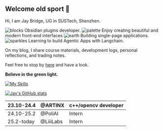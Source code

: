 ## Welcome old sport 👋

Hi, I am Jay Bridge, UG in SUSTech, Shenzhen.

![blocks](https://github.com/user-attachments/assets/c52e32cf-b11f-4eb1-85ef-610b17bc470e) Obsidian plugins developer.
![palette](https://github.com/user-attachments/assets/cf5aa5f6-271a-46e5-83f2-02f503be8d33) Enjoy creating beautiful and modern front-end interfaces
![earth](https://github.com/user-attachments/assets/21076525-4c12-407c-bdfe-50ade1629478) Building single-page applications.
![sparkles](https://github.com/user-attachments/assets/cccbde7b-4b9b-4b32-bcb8-b7f8f95e5f0e) Learning to build Agentic Apps with Langchain.

On my blog, I share course materials, development logs, personal reflections, and trading notes. 

Feel free to stop by [here](https://liubinfighter.github.io/Blog/) and have a look.

**Believe in the green light.**

[![My Skills](https://skillicons.dev/icons?i=obsidian,js,ts,html,css,git,github,python,md,aws,ubuntu,texmacs,langchain)](https://skillicons.dev)



[![Jay's GitHub stats](https://github-readme-stats.vercel.app/api?username=LIUBINfighter)](https://github.com/anuraghazra/github-readme-stats)

|    23.10-24.4  |  @ARTINX   |  c++/opencv developer |
| --- | --- | --- |
|  24.10-25.2   |   @PoliAI   | Intern |
|  25.2-today   |  @LiiiLabs   | Intern |



<!--
**LIUBINfighter/LIUBINfighter** is a ✨ _special_ ✨ repository because its `README.md` (this file) appears on your GitHub profile.

Here are some ideas to get you started:

- 🔭 I’m currently working on ...
- 🌱 I’m currently learning ...  
- 👯 I’m looking to collaborate on ...
- 🤔 I’m looking for help with ...
- 💬 Ask me about ...
- 📫 How to reach me: ...
- 😄 Pronouns: ...
- ⚡ Fun fact: ...
-->
